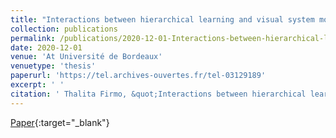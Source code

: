 ```yaml
---
title: "Interactions between hierarchical learning and visual system modeling : image classification on small datasets."
collection: publications
permalink: /publications/2020-12-01-Interactions-between-hierarchical-learning-and-visual-system-modeling-image-classification-on-small-datasets
date: 2020-12-01
venue: 'At Université de Bordeaux'
venuetype: 'thesis'
paperurl: 'https://tel.archives-ouvertes.fr/tel-03129189'
excerpt: ' '
citation: ' Thalita Firmo, &quot;Interactions between hierarchical learning and visual system modeling : image classification on small datasets..&quot; At Université de Bordeaux, 2020.'
---
```

[<span><i class="fas fa-fw fa-file-pdf"></i></span> Paper](https://tel.archives-ouvertes.fr/tel-03129189){:target="_blank"} 
